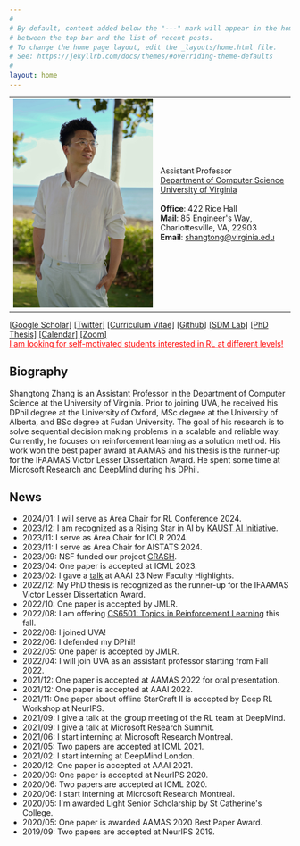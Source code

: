 ```yaml
---
#
# By default, content added below the "---" mark will appear in the home page
# between the top bar and the list of recent posts.
# To change the home page layout, edit the _layouts/home.html file.
# See: https://jekyllrb.com/docs/themes/#overriding-theme-defaults
#
layout: home
---
```


<table class="personal-info">
    <tbody>
        <tr>
        <td>
            <img src="/assets/img/portrait_hawaii.jpg"> 
        </td>
        <td>
            <p>
                Assistant Professor<br>
                <a href="https://engineering.virginia.edu/departments/computer-science">Department of Computer Science </a> <br>
                <a href="https://www.virginia.edu/">University of Virginia </a> <br>
                <br>
                <b>Office</b>: 422 Rice Hall <br>
                <b>Mail</b>: 85 Engineer's Way, Charlottesville, VA, 22903<br>
                <b>Email</b>: <a href="mailto:shangtong@virginia.edu">shangtong@virginia.edu </a> <br>
            </p>
        </td>
        </tr>
    </tbody>
</table>

[[Google Scholar]](https://scholar.google.co.uk/citations?user=Pn7fj4IAAAAJ&hl=en) [[Twitter]](https://twitter.com/ShangtongZhang) [[Curriculum Vitae]](/assets/pdf/resume/resume.pdf) [[Github]](https://github.com/ShangtongZhang) [[SDM Lab]](https://github.com/SDM-LAB) [[PhD Thesis]](https://ora.ox.ac.uk/objects/uuid:2c410803-2141-41ed-b362-7f14723b2f17) [[Calendar]](https://outlook.office365.com/owa/calendar/28109e83b17a40a68df4687e82614ae6@virginia.edu/1cc980bd40644e17b99c52396532934416235907553762187423/calendar.html) [[Zoom]](https://virginia.zoom.us/my/shangtong)    
<span style="color:red"> <a href="/people" style="color:red"> <u> I am looking for self-motivated students interested in RL at different levels! </u> </a> </span>
## Biography

<!-- Shangtong Zhang is a DPhil student at the University of Oxford.  -->
<!-- The goal of his research is to solve sequential decision making problems in a scalable and reliable way. -->
<!-- Currently, he focuses on reinforcement learning as a solution method. -->
<!-- His work won the best paper award at AAMAS and his research is funded by an EPSRC studentship. -->
<!-- He spent some time at Microsoft Research and DeepMind during his DPhil. -->

Shangtong Zhang is an Assistant Professor in the Department of Computer Science at the University of Virginia.
Prior to joining UVA, he received his DPhil degree at the University of Oxford, MSc degree at the University of Alberta,
and BSc degree at Fudan University.
The goal of his research is to solve sequential decision making problems in a scalable and reliable way. 
Currently, he focuses on reinforcement learning as a solution method.
His work won the best paper award at AAMAS and his thesis is the runner-up for the IFAAMAS Victor Lesser Dissertation Award.
He spent some time at Microsoft Research and DeepMind during his DPhil.

## News
- 2024/01: I will serve as Area Chair for RL Conference 2024.  
- 2023/12: I am recognized as a Rising Star in AI by [KAUST AI Initiative](https://cemse.kaust.edu.sa/ai/aii-symp-2024).  
- 2023/11: I serve as Area Chair for ICLR 2024.  
- 2023/11: I serve as Area Chair for AISTATS 2024.  
- 2023/09: NSF funded our project [CRASH](https://www.nsf.gov/awardsearch/showAward?AWD_ID=2331904).  
- 2023/04: One paper is accepted at ICML 2023.  
- 2023/02: I gave a [talk](/assets/pdf/talks/AAAI23_faculty_highlight.pdf) at AAAI 23 New Faculty Highlights.  
- 2022/12: My PhD thesis is recognized as the runner-up for the IFAAMAS Victor Lesser Dissertation Award.  
- 2022/10: One paper is accepted by JMLR.   
- 2022/08: I am offering [CS6501: Topics in Reinforcement Learning](/teaching/cs6501_fall_22/index) this fall.
- 2022/08: I joined UVA!  
- 2022/06: I defended my DPhil!  
- 2022/05: One paper is accepted by JMLR.   
- 2022/04: I will join UVA as an assistant professor starting from Fall 2022. 
- 2021/12: One paper is accepted at AAMAS 2022 for oral presentation.
- 2021/12: One paper is accepted at AAAI 2022.  
- 2021/11: One paper about offline StarCraft II is accepted by Deep RL Workshop at NeurIPS.    
- 2021/09: I give a talk at the group meeting of the RL team at DeepMind.
- 2021/09: I give a talk at Microsoft Research Summit.
- 2021/06: I start interning at Microsoft Research Montreal.
- 2021/05: Two papers are accepted at ICML 2021.
- 2021/02: I start interning at DeepMind London.
- 2020/12: One paper is accepted at AAAI 2021.
- 2020/09: One paper is accepted at NeurIPS 2020.
- 2020/06: Two papers are accepted at ICML 2020.
- 2020/06: I start interning at Microsoft Research Montreal.
- 2020/05: I'm awarded Light Senior Scholarship by St Catherine's College.
- 2020/05: One paper is awarded AAMAS 2020 Best Paper Award.
- 2019/09: Two papers are accepted at NeurIPS 2019.